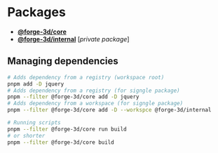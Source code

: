 # Packages

- [**@forge-3d/core**](./core/)
- [**@forge-3d/internal**](./internal/) [*private package*]

## Managing dependencies

```sh
# Adds dependency from a registry (workspace root)
pnpm add -D jquery
# Adds dependency from a registry (for signgle package)
pnpm --filter @forge-3d/core add -D jquery
# Adds dependency from a workspace (for signgle package)
pnpm --filter @forge-3d/core add -D --workspce @forge-3d/internal

# Running scripts
pnpm --filter @forge-3d/core run build
# or shorter
pnpm --filter @forge-3d/core build
```
